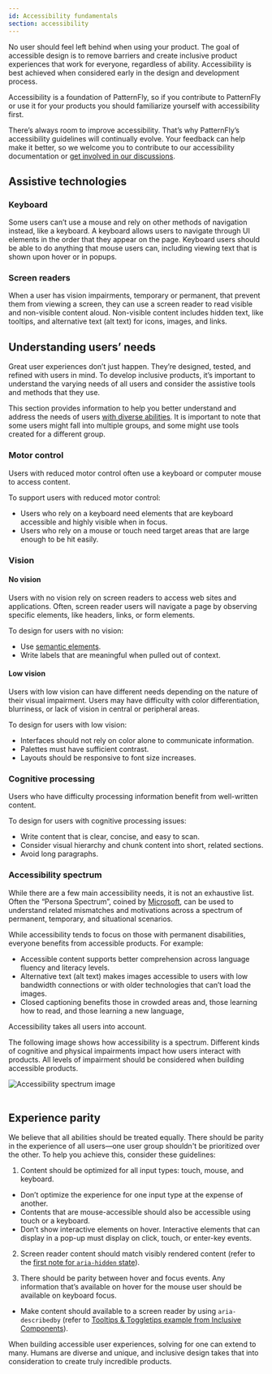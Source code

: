 ```yaml
---
id: Accessibility fundamentals
section: accessibility
---
```


No user should feel left behind when using your product. The goal of accessible design is to remove barriers and create inclusive product experiences that work for everyone, regardless of ability. Accessibility is best achieved when considered early in the design and development process. 

Accessibility is a foundation of PatternFly, so if you contribute to PatternFly or use it for your products you should familiarize yourself with accessibility first.

There’s always room to improve accessibility. That’s why PatternFly’s accessibility guidelines will continually evolve. Your feedback can help make it better, so we welcome you to contribute to our accessibility documentation or [get involved in our discussions](https://github.com/orgs/patternfly/discussions). 

## Assistive technologies

### Keyboard
Some users can’t use a mouse and rely on other methods of navigation instead, like a keyboard. A keyboard allows users to navigate through UI elements in the order that they appear on the page. Keyboard users should be able to do anything that mouse users can, including viewing text that is shown upon hover or in popups.  

### Screen readers
When a user has vision impairments, temporary or permanent, that prevent them from viewing a screen, they can use a screen reader to read visible and non-visible content aloud. Non-visible content includes hidden text, like tooltips, and alternative text (alt text) for icons, images, and links. 

## Understanding users’ needs
Great user experiences don’t just happen. They’re designed, tested, and refined with users in mind. To develop inclusive products, it’s important to understand the varying needs of all users and consider the assistive tools and methods that they use.

This section provides information to help you better understand and address the needs of users [with diverse abilities](https://www.a11yproject.com/posts/accessibility-is-blind-people/). It is important to note that some users might fall into multiple groups, and some might use tools created for a different group.

### Motor control
Users with reduced motor control often use a keyboard or computer mouse to access content.

To support users with reduced motor control: 
- Users who rely on a keyboard need elements that are keyboard accessible and highly visible when in focus.
- Users who rely on a mouse or touch need target areas that are large enough to be hit easily.

### Vision

#### No vision 
Users with no vision rely on screen readers to access web sites and applications. Often, screen reader users will navigate a page by observing specific elements, like headers, links, or form elements.

To design for users with no vision:

- Use [semantic elements](w3schools.com/html/html5_semantic_elements.asp).
- Write labels that are meaningful when pulled out of context.

#### Low vision
Users with low vision can have different needs depending on the nature of their visual impairment. Users may have difficulty with color differentiation, blurriness, or lack of vision in central or peripheral areas.

To design for users with low vision:

- Interfaces should not rely on color alone to communicate information.
- Palettes must have sufficient contrast.
- Layouts should be responsive to font size increases.

### Cognitive processing 
Users who have difficulty processing information benefit from well-written content.

To design for users with cognitive processing issues:

- Write content that is clear, concise, and easy to scan.
- Consider visual hierarchy and chunk content into short, related sections. 
- Avoid long paragraphs.

### Accessibility spectrum
While there are a few main accessibility needs, it is not an exhaustive list. Often the “Persona Spectrum”, coined by [Microsoft](https://download.microsoft.com/download/b/0/d/b0d4bf87-09ce-4417-8f28-d60703d672ed/inclusive_toolkit_manual_final.pdf), can be used to understand related mismatches and motivations across a spectrum of permanent, temporary, and situational scenarios.

While accessibility tends to focus on those with permanent disabilities, everyone benefits from accessible products. For example:

- Accessible content supports better comprehension across language fluency and literacy levels.
- Alternative text (alt text) makes images accessible to users with low bandwidth connections or with older technologies that can’t load the images.
- Closed captioning benefits those in crowded areas and, those learning how to read, and those learning a new language,

Accessibility takes all users into account.

<p className="ws-p pf-v5-u-screen-reader">
  The following image shows how accessibility is a spectrum. Different kinds of cognitive and physical impairments impact how users interact with products. All levels of impairment should be considered when building accessible products.
</p>

<img src="./PF-a11y.png" alt="Accessibility spectrum image" />
<br />
<br />

## Experience parity
We believe that all abilities should be treated equally. There should be parity in the experience of all users—one user group shouldn't be prioritized over the other.
To help you achieve this, consider these guidelines:

1. Content should be optimized for all input types: touch, mouse, and keyboard.
- Don’t optimize the experience for one input type at the expense of another.
- Contents that are mouse-accessible should also be accessible using touch or a keyboard.
- Don’t show interactive elements on hover. Interactive elements that can display in a pop-up must display on click, touch, or enter-key events.

2. Screen reader content should match visibly rendered content (refer to the [first note for `aria-hidden` state](https://www.w3.org/TR/wai-aria/#aria-hidden)).

3. There should be parity between hover and focus events. Any information that’s available on hover for the mouse user should be available on keyboard focus.
- Make content should available to a screen reader by using `aria-describedby` (refer to [Tooltips & Toggletips example from Inclusive Components](https://inclusive-components.design/tooltips-toggletips/)).

When building accessible user experiences, solving for one can extend to many. Humans are diverse and unique, and inclusive design takes that into consideration to create truly incredible products.
